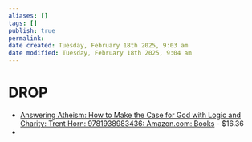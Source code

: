 ```yaml
---
aliases: []
tags: []
publish: true
permalink:
date created: Tuesday, February 18th 2025, 9:03 am
date modified: Tuesday, February 18th 2025, 9:04 am
---
```


# DROP

- [Answering Atheism: How to Make the Case for God with Logic and Charity: Trent Horn: 9781938983436: Amazon.com: Books](https://www.amazon.com/Answering-Atheism-Make-Logic-Charity/dp/1938983432) - $16.36
- 